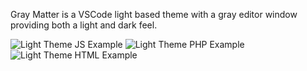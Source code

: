 
Gray Matter is a VSCode light based theme with a gray editor window providing both a light and dark feel.

![Light Theme JS Example](https://i.imgur.com/l9pF9tY.png)
![Light Theme PHP Example](https://i.imgur.com/4IdOT9z.png)
![Light Theme HTML Example](https://i.imgur.com/tnZjKea.png)
